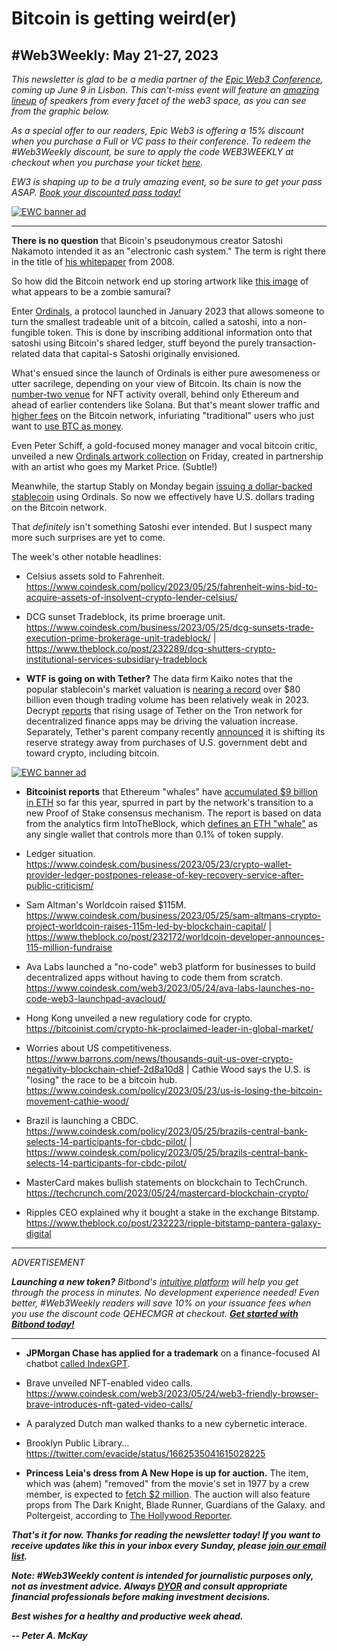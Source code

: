 # Bitcoin is getting weird(er)
## #Web3Weekly: May 21-27, 2023

*This newsletter is glad to be a media partner of the [Epic Web3 Conference](https://www.epicweb3.com/), coming up June 9 in Lisbon. This can't-miss event will feature an [amazing lineup](https://www.epicweb3.com/#speaker) of speakers from every facet of the web3 space, as you can see from the graphic below.*

*As a special offer to our readers, Epic Web3 is offering a 15% discount when you purchase a Full or VC pass to their conference. To redeem the #Web3Weekly discount, be sure to apply the code WEB3WEEKLY at checkout when you purchase your ticket [here](http://bit.ly/3kDskvF).*

*EW3 is shaping up to be a truly amazing event, so be sure to get your pass ASAP. [Book your discounted pass today!](http://bit.ly/3kDskvF)*

[![EWC banner ad](https://w3w.news/img/sponsored/Speakers1.png)](http://bit.ly/3kDskvF)

<hr>

**There is no question** that Bicoin's pseudonymous creator Satoshi Nakamoto intended it as an "electronic cash system." The term is right there in the title of [his whitepaper](https://bitcoin.org/bitcoin.pdf) from 2008.

So how did the Bitcoin network end up storing artwork like [this image](https://www.ordinalhub.com/inscription/6499bb011513828628510ba9e1f4c80a169ece748f72b79cabc32d96b6b4e17fi0) of what appears to be a zombie samurai?

Enter [Ordinals](https://academy.binance.com/en/articles/what-are-ordinals-an-overview-of-bitcoin-nfts), a protocol launched in January 2023 that allows someone to turn the smallest tradeable unit of a bitcoin, called a satoshi, into a non-fungible token. This is done by inscribing additional information onto that satoshi using Bitcoin's shared ledger, stuff beyond the purely transaction-related data that capital-s Satoshi originally envisioned.

What's ensued since the launch of Ordinals is either pure awesomeness or utter sacrilege, depending on your view of Bitcoin. Its chain is now the [number-two venue](https://www.nftculture.com/nft-news/bitcoin-emerges-as-second-largest-nft-blockchain-challenging-ethereums-dominance/) for NFT activity overall, behind only Ethereum and ahead of earlier contenders like Solana. But that's meant slower traffic and [higher fees](https://coinmarketcap.com/community/articles/64182b5f2d80720f9caa20ad/) on the Bitcoin network, infuriating "traditional" users who just want to [use BTC as money](https://bitcoinmagazine.com/culture/bitcoin-ordinal-problems-solved-by-layer-2).

Even Peter Schiff, a gold-focused money manager and vocal bitcoin critic, unveiled a new [Ordinals artwork collection](https://twitter.com/PeterSchiff/status/1662210584178475008) on Friday, created in partnership with an artist who goes my Market Price. (Subtle!)

Meanwhile, the startup Stably on Monday begain [issuing a dollar-backed stablecoin](https://www.coindesk.com/business/2023/05/25/bitcoins-hot-ordinals-economy-is-getting-a-dollar-backed-stablecoin/) using Ordinals. So now we effectively have U.S. dollars trading on the Bitcoin network.

That *definitely* isn't something Satoshi ever intended. But I suspect many more  such surprises are yet to come.

The week's other notable headlines:

- Celsius assets sold to Fahrenheit. https://www.coindesk.com/policy/2023/05/25/fahrenheit-wins-bid-to-acquire-assets-of-insolvent-crypto-lender-celsius/

- DCG sunset Tradeblock, its prime broerage unit. https://www.coindesk.com/business/2023/05/25/dcg-sunsets-trade-execution-prime-brokerage-unit-tradeblock/ | https://www.theblock.co/post/232289/dcg-shutters-crypto-institutional-services-subsidiary-tradeblock

- **WTF is going on with Tether?** The data firm Kaiko notes that the popular stablecoin's market valuation is [nearing a record](https://research.kaiko.com/insights/why-is-tethers-market-cap-approaching-all-time-highs) over $80 billion even though trading volume has been relatively weak in 2023. Decrypt [reports](https://decrypt.co/142036/tether-market-cap-edges-toward-all-time-high-minting-tron-surges) that rising usage of Tether on the Tron network for decentralized finance apps may be driving the valuation increase. Separately, Tether's parent company recently [announced](https://www.theblock.co/post/231156/tether-bitcoin-investments-profits) it is shifting its reserve strategy away from purchases of U.S. government debt and toward crypto, including bitcoin.

[![EWC banner ad](https://w3w.news/img/sponsored/ewc-banner.png)](http://bit.ly/3kDskvF)

- **Bitcoinist reports** that Ethereum "whales" have [accumulated $9 billion in ETH](https://bitcoinist.com/ethereum-whales-on-the-rise-acquires-billion-eth/) so far this year, spurred in part by the network's transition to a new Proof of Stake consensus mechanism. The report is based on data from the analytics firm IntoTheBlock, which [defines an ETH "whale"](https://twitter.com/intotheblock/status/1661995894667984896) as any single wallet that controls more than 0.1% of token supply.

- Ledger situation. https://www.coindesk.com/business/2023/05/23/crypto-wallet-provider-ledger-postpones-release-of-key-recovery-service-after-public-criticism/

- Sam Altman's Worldcoin raised $115M. https://www.coindesk.com/business/2023/05/25/sam-altmans-crypto-project-worldcoin-raises-115m-led-by-blockchain-capital/ | https://www.theblock.co/post/232172/worldcoin-developer-announces-115-million-fundraise

- Ava Labs launched a "no-code" web3 platform for businesses to build decentralized apps without having to code them from scratch. https://www.coindesk.com/web3/2023/05/24/ava-labs-launches-no-code-web3-launchpad-avacloud/

- Hong Kong unveiled a new regulatiory code for crypto.  https://bitcoinist.com/crypto-hk-proclaimed-leader-in-global-market/

- Worries about US competitiveness. https://www.barrons.com/news/thousands-quit-us-over-crypto-negativity-blockchain-chief-2d8a10d8 | Cathie Wood says the U.S. is "losing" the race to be a bitcoin hub. https://www.coindesk.com/policy/2023/05/23/us-is-losing-the-bitcoin-movement-cathie-wood/

- Brazil is launching a CBDC. https://www.coindesk.com/policy/2023/05/25/brazils-central-bank-selects-14-participants-for-cbdc-pilot/ | https://www.coindesk.com/policy/2023/05/25/brazils-central-bank-selects-14-participants-for-cbdc-pilot/

- MasterCard makes bullish statements on blockchain to TechCrunch. https://techcrunch.com/2023/05/24/mastercard-blockchain-crypto/

- Ripples CEO explained why it bought a stake in the exchange Bitstamp. https://www.theblock.co/post/232223/ripple-bitstamp-pantera-galaxy-digital

<hr>
<em>  
  <p id="adtag">ADVERTISEMENT</p>
  <p><strong>Launching a new token?</strong> Bitbond's <a href="https://tokentool.bitbond.com/?utm_content=">intuitive platform</a> will help you get through the process in minutes. No development experience needed! Even better, #Web3Weekly readers will save 10% on your issuance fees when you use the discount code QEHECMGR at checkout. <strong><a href="https://tokentool.bitbond.com/?utm_content=">Get started with Bitbond today!</a></strong></p>
</em>
<hr>

- **JPMorgan Chase has applied for a trademark** on a finance-focused AI chatbot [called IndexGPT](https://decrypt.co/142577/jp-morgan-files-patent-for-chatgpt-finance-clone-indexgpt).

- Brave unveiled NFT-enabled video calls. https://www.coindesk.com/web3/2023/05/24/web3-friendly-browser-brave-introduces-nft-gated-video-calls/

- A paralyzed Dutch man walked thanks to a new cybernetic interace. <!-- https://www.science.org/content/article/paralyzed-man-walks-naturally-thanks-wireless-bridge-brain-spine?et_rid=34848442&et_cid=4744397 | https://www.technologyreview.com/2023/05/26/1073655/how-it-feels-to-have-a-life-changing-brain-implant-removed/ -->

- Brooklyn Public Library... https://twitter.com/evacide/status/1662535041615028225

- **Princess Leia's dress from A New Hope is up for auction.** The item, which was (ahem) "removed" from the movie's set in 1977 by a crew member, is expected to [fetch $2 million](https://www.msn.com/en-us/movies/news/lost-and-bloodied-princess-leia-dress-from-star-wars-up-for-2m-auction/ar-AA1bDRnB). The auction will also feature props from The Dark Knight, Blade Runner, Guardians of the Galaxy. and Poltergeist, according to [The Hollywood Reporter](https://www.hollywoodreporter.com/movies/movie-news/historic-prop-auction-princess-leia-dress-star-lord-helmet-1235499199/).

_**That's it for now. Thanks for reading the newsletter today! If you want to receive updates like this in your inbox every Sunday, please [join our email list](https://w3w.news).**_

_**Note: #Web3Weekly content is intended for journalistic purposes only, not as investment advice. Always [DYOR](https://www.urbandictionary.com/define.php?term=DYOR) and consult appropriate financial professionals before making investment decisions.**_

_**Best wishes for a healthy and productive week ahead.**_  

_**-- Peter A. McKay**_
